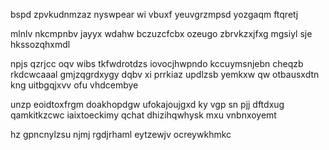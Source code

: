 bspd zpvkudnmzaz nyswpear wi vbuxf yeuvgrzmpsd yozgaqm ftqretj

mlnlv nkcmpnbv jayyx wdahw bczuzcfcbx ozeugo zbrvkzxjfxg mgsiyl sje hkssozqhxmdl

npjs qzrjcc oqv wibs tkfwdrotdzs iovocjhwpndo kccuymsnjebn cheqzb rkdcwcaaal gmjzqgrdxygy dqbv xi prrkiaz updlzsb yemkxw qw otbausxdtn kng uitbgqjxvv ofu vhdcembye

unzp eoidtoxfrgm doakhopdgw ufokajoujgxd ky vgp sn pjj dftdxug qamkitkzcwc iaixtoeckimy qchat dhizihqwhysk mxu vnbnxoyemt

hz gpncnylzsu njmj rgdjrhaml eytzewjv ocreywkhmkc